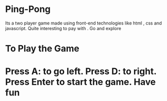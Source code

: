 # Ping-Pong
Its a two player game made using front-end technologies like html , css and javascript. Quite interesting to pay with . Go and explore

# To Play the Game
# Press A: to go left. Press D: to right. Press Enter to start the game. Have fun
